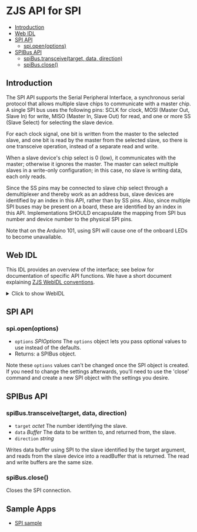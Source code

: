 ZJS API for SPI
===============

* [Introduction](#introduction)
* [Web IDL](#web-idl)
* [SPI API](#spi-api)
  * [spi.open(options)](#spiopenoptions)
* [SPIBus API](#spibus-api)
  * [spiBus.transceive(target, data, direction)](#spibustransceivetarget-data-direction)
  * [spiBus.close()](#spibusclose)

Introduction
------------
The SPI API supports the Serial Peripheral Interface, a synchronous
serial protocol that allows multiple slave chips to communicate with a
master chip.  A single SPI bus uses the following pins: SCLK for
clock, MOSI (Master Out, Slave In) for write, MISO (Master In, Slave
Out) for read, and one or more SS (Slave Select) for selecting the
slave device.

For each clock signal, one bit is written from the master to the
selected slave, and one bit is read by the master from the selected
slave, so there is one transceive operation, instead of a separate
read and write.

When a slave device's chip select is 0 (low), it communicates with the
master; otherwise it ignores the master. The master can select
multiple slaves in a write-only configuration; in this case, no slave
is writing data, each only reads.

Since the SS pins may be connected to slave chip select through a
demultiplexer and thereby work as an address bus, slave devices are
identified by an index in this API, rather than by SS pins. Also,
since multiple SPI buses may be present on a board, these are
identified by an index in this API. Implementations SHOULD encapsulate
the mapping from SPI bus number and device number to the physical SPI
pins.

Note that on the Arduino 101, using SPI will cause one of the onboard LEDs to
become unavailable.

Web IDL
-------
This IDL provides an overview of the interface; see below for
documentation of specific API functions.  We have a short document
explaining [ZJS WebIDL conventions](Notes_on_WebIDL.md).

<details>
<summary>Click to show WebIDL</summary>
<pre>// require returns a SPI object
// var spi = require('spi');<p><p>[ReturnFromRequire]
interface SPI {
    SPIBus open(SPIOptions init);
};<p>dictionary SPIOptions {
    octet bus;
    long speed;  // bus clock frequency in Hz
    boolean msbFirst;
    long polarity;
    long phase;
    unsigned long frameGap;
    string topology;
};<p>[ExternalInterface=(buffer,Buffer)]
interface SPIBus {
    void transceive(octet target, Buffer data, string direction);
    close();
};
</pre>
</details>

SPI API
-------
### spi.open(options)
* `options` *SPIOptions* The `options` object lets you pass optional values to use instead of the defaults.
* Returns: a SPIBus object.

Note these `options` values can't be changed once the SPI object is
created.  If you need to change the settings afterwards, you'll need
to use the 'close' command and create a new SPI object with the
settings you desire.

SPIBus API
----------
### spiBus.transceive(target, data, direction)
* `target` *octet* The number identifying the slave.
* `data` *Buffer* The data to be written to, and returned from, the slave.
* `direction` *string*

Writes data buffer using SPI to the slave identified by the target argument, and
reads from the slave device into a readBuffer that is returned.  The read and
write buffers are the same size.

### spiBus.close()

Closes the SPI connection.

Sample Apps
-----------
* [SPI sample](../samples/SPI.js)
